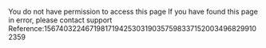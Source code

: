 You do not have permission to access this page If you have found this page in error, please contact support Reference:15674032246719817194253031903575983371520034968299102359